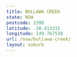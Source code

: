 ```yaml
---
title: BULLAWA CREEK
state: NSW
postcode: 2390
latitude: -30.413331
longitude: 149.767538
url: /nsw/bullawa-creek/
layout: suburb
---
```

